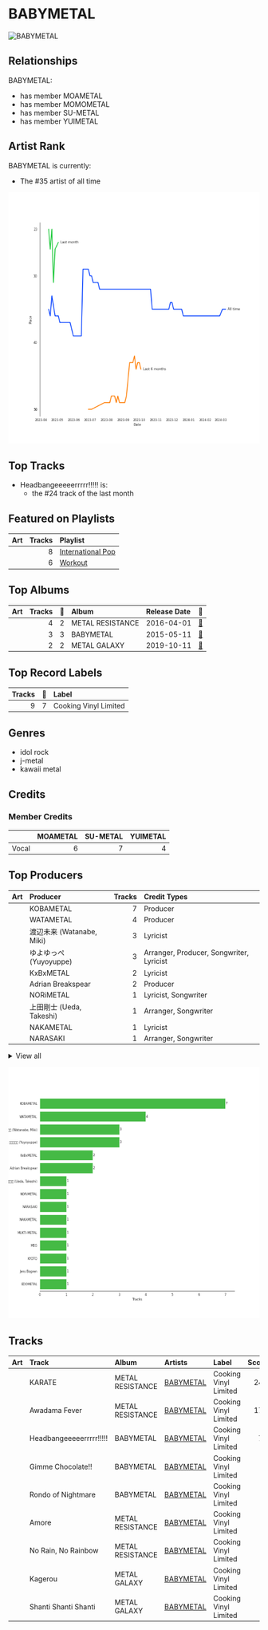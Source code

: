 
# BABYMETAL


<img src="https://i.scdn.co/image/ab6761610000e5eb2c0d80b9de67c2819bb4dbc0" alt="BABYMETAL" width="100" />

## Relationships

BABYMETAL:
- has member MOAMETAL
- has member MOMOMETAL
- has member SU-METAL
- has member YUIMETAL

## Artist Rank
BABYMETAL is currently:
- The #35 artist of all time

![Rank of BABYMETAL over time](../../images/artists/babymetal/rank_time_series.png)
## Top Tracks

- Headbangeeeeerrrrr!!!!! is:
    - the #24 track of the last month
## Featured on Playlists
| Art | Tracks | Playlist |
|:---|---:|:---|
| <img src="https://mosaic.scdn.co/640/ab67616d0000b2732433cb43f0f2f0f23b7c8b82ab67616d0000b2733a44a5105549a15dd92ed0c3ab67616d0000b2734ccc03169b086af698178a99ab67616d0000b2739922157daa474131bb3a0fbc" alt="" width="50" /> | 8 | [International Pop](../../playlists/international_pop/overview.md) |
| <img src="https://mosaic.scdn.co/640/ab67616d0000b2736f248f7695eb544a3a1955c5ab67616d0000b2737a393b04e8ced571618223e8ab67616d0000b2738acb7bac073f378d59bf228eab67616d0000b273b3be3b970fc89a02f301c9da" alt="" width="50" /> | 6 | [Workout](../../playlists/workout/overview.md) |

## Top Albums

| Art | Tracks | 💚 | Album | Release Date | 🔗 |
|:---|---:|---:|:---|:---|:---|
| <img src="https://i.scdn.co/image/ab67616d0000b273fb9801e0a6ddc403436b88dc" alt="" width="50" /> | 4 | 2 | METAL RESISTANCE | 2016-04-01 | [🔗](https://open.spotify.com/album/2vIRdYffs93ca7L0Eh4mTm) |
| <img src="https://i.scdn.co/image/ab67616d0000b273d01512173f11eec708e1768f" alt="" width="50" /> | 3 | 3 | BABYMETAL | 2015-05-11 | [🔗](https://open.spotify.com/album/6Eepi724OOt38pTaUrZErI) |
| <img src="https://i.scdn.co/image/ab67616d0000b2732bb4e77f30c614c2a7b67b9d" alt="" width="50" /> | 2 | 2 | METAL GALAXY | 2019-10-11 | [🔗](https://open.spotify.com/album/6rxRhft7JZtXavzHP2g2el) |

## Top Record Labels

| Tracks | 💚 | Label |
|---:|---:|:---|
| 9 | 7 | Cooking Vinyl Limited |

## Genres

- idol rock
- j-metal
- kawaii metal

## Credits

### Member Credits

| | MOAMETAL | SU-METAL | YUIMETAL |
|:---|---:|---:|---:|
| Vocal | 6 | 7 | 4 |
## Top Producers

| Art | Producer | Tracks | Credit Types |
|:---|:---|---:|:---|
| | KOBAMETAL | 7 | Producer |
| | WATAMETAL | 4 | Producer |
| | 渡辺未来 (Watanabe, Miki) | 3 | Lyricist |
| | ゆよゆっぺ (Yuyoyuppe) | 3 | Arranger, Producer, Songwriter, Lyricist |
| | KxBxMETAL | 2 | Lyricist |
| | Adrian Breakspear | 2 | Producer |
| | NORiMETAL | 1 | Lyricist, Songwriter |
| | 上田剛士 (Ueda, Takeshi) | 1 | Arranger, Songwriter |
| | NAKAMETAL | 1 | Lyricist |
| | NARASAKI | 1 | Arranger, Songwriter |


<details>
<summary>View all</summary>

| Art | Producer | Tracks | Credit Types |
|:---|:---|---:|:---|
| | MUKTI-METAL | 1 | Songwriter |
| | MEG | 1 | Arranger, Producer, Songwriter |
| | EDOMETAL | 1 | Lyricist |
| | Jens Bogren | 1 | Producer |
| | KYOTO | 1 | Arranger |

</details>


![Bar chart of top 15 producers](../../images/artists/babymetal/producers.png)
## Tracks

| Art | Track | Album | Artists | Label | Score | 💚 | 🔗 |
|:---|:---|:---|:---|:---|---:|:---|:---|
| <img src="https://i.scdn.co/image/ab67616d0000b273fb9801e0a6ddc403436b88dc" alt="" width="50" /> | KARATE | METAL RESISTANCE | [BABYMETAL](overview.md) | Cooking Vinyl Limited | 247 | 💚 | [🔗](https://open.spotify.com/track/2A4wfplwsIXUUD3UVirWDd) |
| <img src="https://i.scdn.co/image/ab67616d0000b273fb9801e0a6ddc403436b88dc" alt="" width="50" /> | Awadama Fever | METAL RESISTANCE | [BABYMETAL](overview.md) | Cooking Vinyl Limited | 170 | | [🔗](https://open.spotify.com/track/6H96cG8WACfxsZN9HS8KPD) |
| <img src="https://i.scdn.co/image/ab67616d0000b273d01512173f11eec708e1768f" alt="" width="50" /> | Headbangeeeeerrrrr!!!!! | BABYMETAL | [BABYMETAL](overview.md) | Cooking Vinyl Limited | 75 | 💚 | [🔗](https://open.spotify.com/track/7zuuWZo0MyOdG3VHg1Mgml) |
| <img src="https://i.scdn.co/image/ab67616d0000b273d01512173f11eec708e1768f" alt="" width="50" /> | Gimme Chocolate!! | BABYMETAL | [BABYMETAL](overview.md) | Cooking Vinyl Limited | 0 | 💚 | [🔗](https://open.spotify.com/track/16D5bGymrzpi9ZlnYXB5ql) |
| <img src="https://i.scdn.co/image/ab67616d0000b273d01512173f11eec708e1768f" alt="" width="50" /> | Rondo of Nightmare | BABYMETAL | [BABYMETAL](overview.md) | Cooking Vinyl Limited | 0 | 💚 | [🔗](https://open.spotify.com/track/7MFAj03YCmsp0aeHMmZPCr) |
| <img src="https://i.scdn.co/image/ab67616d0000b273fb9801e0a6ddc403436b88dc" alt="" width="50" /> | Amore | METAL RESISTANCE | [BABYMETAL](overview.md) | Cooking Vinyl Limited | 0 | 💚 | [🔗](https://open.spotify.com/track/4KGOgUYx9x7J9LYhtuZNRb) |
| <img src="https://i.scdn.co/image/ab67616d0000b273fb9801e0a6ddc403436b88dc" alt="" width="50" /> | No Rain, No Rainbow | METAL RESISTANCE | [BABYMETAL](overview.md) | Cooking Vinyl Limited | 0 | | [🔗](https://open.spotify.com/track/2D78O7w209mJvXyE5qPAzf) |
| <img src="https://i.scdn.co/image/ab67616d0000b2732bb4e77f30c614c2a7b67b9d" alt="" width="50" /> | Kagerou | METAL GALAXY | [BABYMETAL](overview.md) | Cooking Vinyl Limited | 0 | 💚 | [🔗](https://open.spotify.com/track/4kNujQGCx2ytNLfYIEIcYP) |
| <img src="https://i.scdn.co/image/ab67616d0000b2732bb4e77f30c614c2a7b67b9d" alt="" width="50" /> | Shanti Shanti Shanti | METAL GALAXY | [BABYMETAL](overview.md) | Cooking Vinyl Limited | 0 | 💚 | [🔗](https://open.spotify.com/track/66Pv3a4E0VYKfGJDXsvhk1) |
